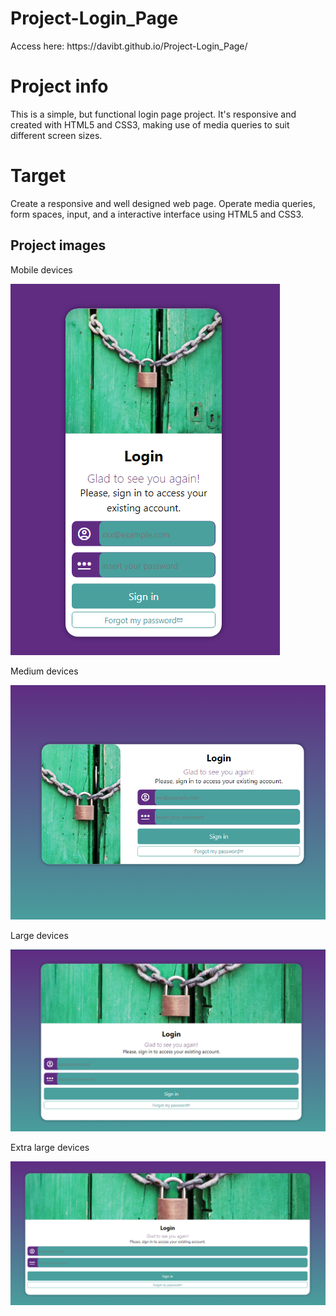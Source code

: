 # Project-Login_Page
<p>Access here: https://davibt.github.io/Project-Login_Page/</p>
<h1>Project info</h1>
<p>This is a simple, but functional login page project. It's responsive and created with HTML5 and CSS3, making use of media queries to suit different screen sizes.</p>

<h1>Target</h1>
<p>Create a responsive and well designed web page. Operate media queries, form spaces, input, and a interactive interface using HTML5 and CSS3.</p>

<h2>Project images</h2>
<section>
    <div>
        <p>Mobile devices</p>
        <img src="https://github.com/DaviBT/Project-Login_Page/blob/main/images/mobile.png">
    </div>
    <div>
        <p>Medium devices</p>
        <img src="https://github.com/DaviBT/Project-Login_Page/blob/main/images/medium-devices.png">
    </div>
    <div>
        <p>Large devices</p>
        <img src="https://github.com/DaviBT/Project-Login_Page/blob/main/images/large-devices.png">
    </div>
    <div>
        <p>Extra large devices</p>
        <img src="https://github.com/DaviBT/Project-Login_Page/blob/main/images/el-devices.png">
    </div>
</section
